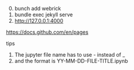 0. bunch add webrick
1. bundle exec jekyll serve
2. http://127.0.0.1:4000

https://docs.github.com/en/pages

tips
1. The jupyter file name has to use - instead of _ 
2. and the format is YY-MM-DD-FILE-TITLE.ipynb
